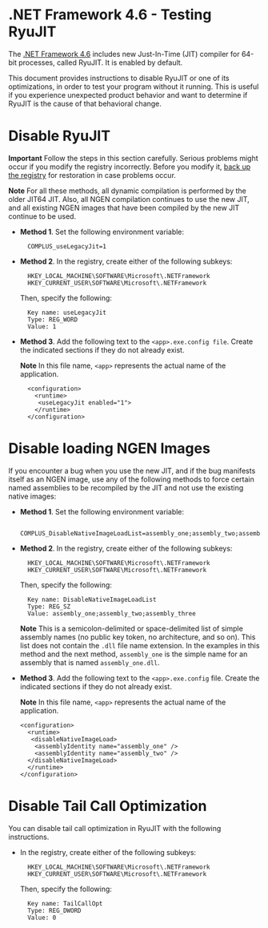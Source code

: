 .NET Framework 4.6 - Testing RyuJIT
===================================

The [.NET Framework 4.6](http://blogs.msdn.com/b/dotnet/archive/2015/07/20/announcing-net-framework-4-6.aspx#net-framework-46) includes new Just-In-Time (JIT) compiler for 64-bit processes, called RyuJIT. It is enabled by default. 

This document provides instructions to disable RyuJIT or one of its optimizations, in order to test your program without it running. This is useful if you experience unexpected product behavior and want to determine if RyuJIT is the cause of that behavioral change.

Disable RyuJIT
==============

**Important** Follow the steps in this section carefully. Serious problems might
occur if you modify the registry incorrectly. Before you modify it,
[back up the registry](http://support.microsoft.com/kb/322756) for restoration
in case problems occur.

**Note** For all these methods, all dynamic compilation is performed by the older
JIT64 JIT. Also, all NGEN compilation continues to use the new JIT, and all
existing NGEN images that have been compiled by the new JIT continue to be used.

* **Method 1**. Set the following environment variable:

        COMPLUS_useLegacyJit=1

* **Method 2**. In the registry, create either of the following subkeys:

        HKEY_LOCAL_MACHINE\SOFTWARE\Microsoft\.NETFramework
        HKEY_CURRENT_USER\SOFTWARE\Microsoft\.NETFramework

  Then, specify the following:

        Key name: useLegacyJit
        Type: REG_WORD
        Value: 1

* **Method 3**. Add the following text to the `<app>.exe.config file`. Create
  the indicated sections if they do not already exist.

  **Note** In this file name, `<app>` represents the actual name of the
  application.

        <configuration>
          <runtime>
           <useLegacyJit enabled="1">
          </runtime>
        </configuration>

Disable loading NGEN Images
===========================

If you encounter a bug when you use the new JIT, and if the bug manifests itself
as an NGEN image, use any of the following methods to force certain named
assemblies to be recompiled by the JIT and not use the existing native images:

* **Method 1**. Set the following environment variable:

        COMPLUS_DisableNativeImageLoadList=assembly_one;assembly_two;assembly_three

* **Method 2**. In the registry, create either of the following subkeys:

        HKEY_LOCAL_MACHINE\SOFTWARE\Microsoft\.NETFramework
        HKEY_CURRENT_USER\SOFTWARE\Microsoft\.NETFramework

  Then, specify the following:

        Key name: DisableNativeImageLoadList
        Type: REG_SZ
        Value: assembly_one;assembly_two;assembly_three

  **Note** This is a semicolon-delimited or space-delimited list of simple
  assembly names (no public key token, no architecture, and so on). This list
  does not contain the `.dll` file name extension. In the examples in this
  method and the next method, `assembly_one` is the simple name for an assembly
  that is named `assembly_one.dll`.

* **Method 3**. Add the following text to the `<app>.exe.config` file. Create
  the indicated sections if they do not already exist.

  **Note** In this file name, `<app>` represents the actual name of the
  application.

      <configuration>
        <runtime>
         <disableNativeImageLoad>
          <assemblyIdentity name="assembly_one" />
          <assemblyIdentity name="assembly_two" />
        </disableNativeImageLoad>
        </runtime>
      </configuration>

Disable Tail Call Optimization
==============================

You can disable tail call optimization in RyuJIT with the following instructions.

* In the registry, create either of the following subkeys:

        HKEY_LOCAL_MACHINE\SOFTWARE\Microsoft\.NETFramework
        HKEY_CURRENT_USER\SOFTWARE\Microsoft\.NETFramework

  Then, specify the following:

        Key name: TailCallOpt
        Type: REG_DWORD
        Value: 0